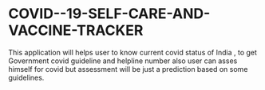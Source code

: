 # COVID--19-SELF-CARE-AND-VACCINE-TRACKER
This application will  helps user to know current covid status of India , to get Government covid guideline and helpline number also user can asses himself for covid but assessment will be just a prediction based on some guidelines.
